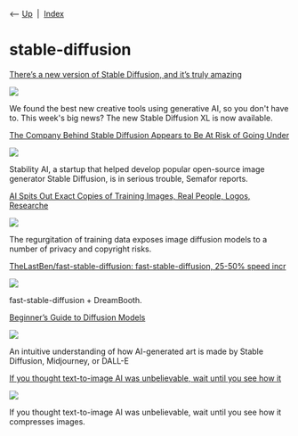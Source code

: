 <div class="nav">

⟵ [Up](index.html)  \|  [Index](index.html)

</div>

# stable-diffusion

<div class="cards">

<div class="card">

<div class="card-title">

[There’s a new version of Stable Diffusion, and it’s truly
amazing](https://www.fastcompany.com/90880791/best-creative-tools-generative-ai-stable-diffusion-xl?partner=rss)

</div>

<div class="card-image">

[![](https://images.fastcompany.com/image/upload/f_auto,q_auto,c_fit/wp-cms/uploads/2023/04/p-1-90880791-ai-roundup.jpg)](https://www.fastcompany.com/90880791/best-creative-tools-generative-ai-stable-diffusion-xl?partner=rss)

</div>

We found the best new creative tools using generative AI, so you don't
have to. This week's big news? The new Stable Diffusion XL is now
available.

</div>

<div class="card">

<div class="card-title">

[The Company Behind Stable Diffusion Appears to Be At Risk of Going
Under](https://futurism.com/the-byte/stable-diffusion-stability-ai-risk-going-under)

</div>

<div class="card-image">

[![](https://wordpress-assets.futurism.com/2023/04/stable-diffusion-stability-ai-risk-going-under.jpg)](https://futurism.com/the-byte/stable-diffusion-stability-ai-risk-going-under)

</div>

Stability AI, a startup that helped develop popular open-source image
generator Stable Diffusion, is in serious trouble, Semafor reports.

</div>

<div class="card">

<div class="card-title">

[AI Spits Out Exact Copies of Training Images, Real People, Logos,
Researche](https://www.vice.com/en_us/article/m7gznn/ai-spits-out-exact-copies-of-training-images-real-people-logos-researchers-find)

</div>

<div class="card-image">

[![](https://www.vice.com/wp-content/uploads/sites/2/2023/02/1675280802497-your-paragraph-text-52.jpeg)](https://www.vice.com/en_us/article/m7gznn/ai-spits-out-exact-copies-of-training-images-real-people-logos-researchers-find)

</div>

The regurgitation of training data exposes image diffusion models to a
number of privacy and copyright risks.

</div>

<div class="card">

<div class="card-title">

[TheLastBen/fast-stable-diffusion: fast-stable-diffusion, 25-50% speed
incr](https://github.com/TheLastBen/fast-stable-diffusion)

</div>

<div class="card-image">

[![](https://opengraph.githubassets.com/d27b556114758a9e1f79aaab0908ac0e64e8c965a1ff6714d0ff00663dc4c4c9/TheLastBen/fast-stable-diffusion)](https://github.com/TheLastBen/fast-stable-diffusion)

</div>

fast-stable-diffusion + DreamBooth.

</div>

<div class="card">

<div class="card-title">

[Beginner’s Guide to Diffusion
Models](https://towardsdatascience.com/beginners-guide-to-diffusion-models-8c3435ccb4ae?source=rss----7f60cf5620c9---4)

</div>

<div class="card-image">

[![](https://miro.medium.com/v2/resize:fit:512/1*xQrGG_weuH-N2kynjThfwg.png)](https://towardsdatascience.com/beginners-guide-to-diffusion-models-8c3435ccb4ae?source=rss----7f60cf5620c9---4)

</div>

An intuitive understanding of how AI-generated art is made by Stable
Diffusion, Midjourney, or DALL-E

</div>

<div class="card">

<div class="card-title">

[If you thought text-to-image AI was unbelievable, wait until you see
how
it](https://www.fastcompany.com/90793809/if-you-thought-text-to-image-ai-was-unbelievable-wait-until-you-see-how-it-compresses-images)

</div>

<div class="card-image">

[![](https://images.fastcompany.com/image/upload/f_auto,q_auto,c_fit/wp-cms/uploads/2022/10/1664482063517.jpeg)](https://www.fastcompany.com/90793809/if-you-thought-text-to-image-ai-was-unbelievable-wait-until-you-see-how-it-compresses-images)

</div>

If you thought text-to-image AI was unbelievable, wait until you see how
it compresses images.

</div>

</div>
